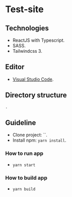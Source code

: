 # Test-site

## Technologies
- ReactJS with Typescript.
- SASS.
- Tailwindcss 3.

## Editor
- [Visual Studio Code](https://code.visualstudio.com/).

## Directory structure
```markdown
.
```

## Guideline
- Clone project: ``.
- Install npm: `yarn install`.

### How to run app
- `yarn start`

### How to build app
- `yarn build`
